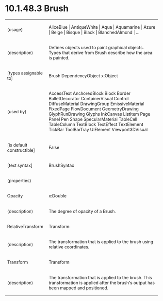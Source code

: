 <html dir="LTR" xmlns:mshelp="http://msdn.microsoft.com/mshelp" xmlns:ddue="http://ddue.schemas.microsoft.com/authoring/2003/5" xmlns:xlink="http://www.w3.org/1999/xlink" xmlns:tool="http://www.microsoft.com/tooltip"><body><input type="hidden" id="userDataCache" class="userDataStyle"><input type="hidden" id="hiddenScrollOffset"><img id="dropDownImage" style="display:none; height:0; width:0;" src="../local/drpdown.gif"><img id="dropDownHoverImage" style="display:none; height:0; width:0;" src="../local/drpdown_orange.gif"><img id="collapseImage" style="display:none; height:0; width:0;" src="../local/collapse.gif"><img id="expandImage" style="display:none; height:0; width:0;" src="../local/exp.gif"><img id="collapseAllImage" style="display:none; height:0; width:0;" src="../local/collall.gif"><img id="expandAllImage" style="display:none; height:0; width:0;" src="../local/expall.gif"><img id="copyImage" style="display:none; height:0; width:0;" src="../local/copycode.gif"><img id="copyHoverImage" style="display:none; height:0; width:0;" src="../local/copycodeHighlight.gif"><div id="header"><h1 class="heading">10.1.48.3 Brush</h1></div><div id="mainSection"><div id="mainBody"><div id="allHistory" class="saveHistory" onsave="saveAll()" onload="loadAll()"></div>
			<div id="sectionSection0" class="section" name="collapseableSection"><content xmlns="http://ddue.schemas.microsoft.com/authoring/2003/5" xmlns:wsd="http://wsdev.schemas.microsoft.com/authoring/2008/2" xmlns:msxsl="urn:schemas-microsoft-com:xslt" xmlns:script="urn:script" xmlns:build="urn:build">
				</content></div><div id="sectionSection1" class="section" name="collapseableSection"><content xmlns="http://ddue.schemas.microsoft.com/authoring/2003/5" xmlns:wsd="http://wsdev.schemas.microsoft.com/authoring/2008/2" xmlns:msxsl="urn:schemas-microsoft-com:xslt" xmlns:script="urn:script" xmlns:build="urn:build">
					<p xmlns=""><b></b></p><table class="ProtocolAuthoredTable" xmlns=""><tr>
								<td>
									<p>(usage)</p>
								</td>
								<td>
									<p>AliceBlue | AntiqueWhite | Aqua | Aquamarine | Azure | Beige | Bisque | Black | BlanchedAlmond | ...</p>
								</td>
							</tr><tr>
							<td>
								<p>(description)</p>
							</td>
							<td>
								<p>Defines objects used to paint graphical objects. Types that derive from Brush describe how the area is painted.</p>
							</td>
						</tr><tr>
							<td>
								<p>[types assignable to]</p>
							</td>
							<td>
								<p>Brush DependencyObject x:Object</p>
							</td>
						</tr><tr>
							<td>
								<p>(used by)</p>
							</td>
							<td>
								<p>AccessText AnchoredBlock Block Border BulletDecorator ContainerVisual Control DiffuseMaterial DrawingGroup EmissiveMaterial FixedPage FlowDocument GeometryDrawing GlyphRunDrawing Glyphs InkCanvas ListItem Page Panel Pen Shape SpecularMaterial TableCell TableColumn TextBlock TextEffect TextElement TickBar ToolBarTray UIElement Viewport3DVisual</p>
							</td>
						</tr><tr>
							<td>
								<p>[is default constructible]</p>
							</td>
							<td>
								<p>False</p>
							</td>
						</tr><tr>
							<td>
								<p>[text syntax]</p>
							</td>
							<td>
								<p>BrushSyntax</p>
							</td>
						</tr><tr>
							<td>
								<p>(properties)</p>
							</td>
							<td>
							</td>
						</tr><tr>
							<td>
								<p>Opacity</p>
							</td>
							<td>
								<p>x:Double</p>
							</td>
						</tr><tr>
							<td>
								<p>(description)</p>
							</td>
							<td>
								<p>The degree of opacity of a Brush.</p>
							</td>
						</tr><tr>
							<td>
								<p>RelativeTransform</p>
							</td>
							<td>
								<p>Transform</p>
							</td>
						</tr><tr>
							<td>
								<p>(description)</p>
							</td>
							<td>
								<p>The transformation that is applied to the brush using relative coordinates.</p>
							</td>
						</tr><tr>
							<td>
								<p>Transform</p>
							</td>
							<td>
								<p>Transform</p>
							</td>
						</tr><tr>
							<td>
								<p>(description)</p>
							</td>
							<td>
								<p>The transformation that is applied to the brush. This transformation is applied after the brush's output has been mapped and positioned.</p>
							</td>
						</tr></table>
				</content></div><!--[if gte IE 5]>
			<tool:tip element="languageFilterToolTip" avoidmouse="false"/>
		<![endif]--></div><a name="feedback"></a><span></span></div></body></html>